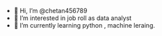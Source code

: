 - 👋 Hi, I’m @chetan456789
- 👀 I’m interested in job roll as data analyst
- 🌱 I’m currently learning python , machine leraing.

<!---
chetan456789/chetan456789 is a ✨ special ✨ repository because its `README.md` (this file) appears on your GitHub profile.
You can click the Preview link to take a look at your changes.
--->
